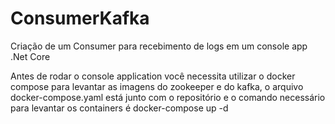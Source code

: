 # ConsumerKafka
Criação de um Consumer para recebimento de logs em um console app .Net Core


Antes de rodar o console application você necessita utilizar o docker compose para levantar as imagens do zookeeper e do kafka, o arquivo docker-compose.yaml
está junto com o repositório e o comando necessário para levantar os containers é docker-compose up -d

